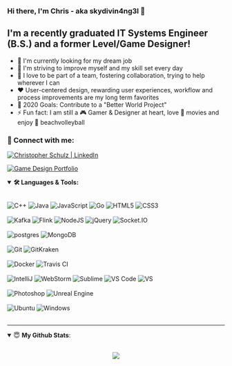### Hi there, I'm Chris - aka skydivin4ng3l :wave:

## I'm a recently graduated IT Systems Engineer (B.S.) and a former Level/Game Designer!
- 📣 I'm currently looking for my dream job
- :seedling: I'm striving to improve myself and my skill set every day
- :honeybee: I love to be part of a team, fostering collaboration, trying to help wherever I can
- ❤️ User-centered design, rewarding user experiences, workflow and process improvements are my long term favorites
- 🥅 2020 Goals: Contribute to a "Better World Project"
- ⚡ Fun fact: I am still a :video_game: Gamer & Designer at heart, love :movie_camera: movies and enjoy 🏐 beachvolleyball

### 📮 Connect with me:

<p align = "center">

[<img alt="Christopher Schulz | LinkedIn" src="https://img.shields.io/badge/LinkedIn-%230077B5.svg?&style=for-the-badge&logo=LinkedIn&logoColor=white" />][linkedin]

[<img alt="Game Design Portfolio" src="https://img.shields.io/badge/Game Design Portfolio%20-%23000000.svg?&style=for-the-badge" />][gameportfolio]

</p>


<details open>

<summary> <b>🛠️ Languages & Tools: </b></summary>
<br />
<p align = "left">

<img alt="C++" src="https://img.shields.io/badge/c++%20-%2300599C.svg?&style=for-the-badge&logo=c%2B%2B&ogoColor=white" />

<img alt="Java" src="https://img.shields.io/badge/java-%23ED8B00.svg?&style=for-the-badge&logo=java&logoColor=white" />

<img alt="JavaScript" src="https://img.shields.io/badge/javascript%20-%23323330.svg?&style=for-the-badge&logo=javascript&logoColor=%23F7DF1E" />

<img alt="Go" src="https://img.shields.io/badge/go-%2300ADD8.svg?&style=for-the-badge&logo=go&logoColor=white" />

<img alt="HTML5" src="https://img.shields.io/badge/html5%20-%23E34F26.svg?&style=for-the-badge&logo=html5&logoColor=white" /> 

<img alt="CSS3" src="https://img.shields.io/badge/css3%20-%231572B6.svg?&style=for-the-badge&logo=css3&logoColor=white" />

<br />
<br />

<img alt="Kafka" src="https://img.shields.io/badge/Apache Kafka-%23000000.svg?&style=for-the-badge&logo=Apache-Kafka&logoColor=white" />

<img alt="Flink" src="https://img.shields.io/badge/Apache Flink-%23E6526F.svg?&style=for-the-badge&logo=Apache-Flink&logoColor=white" />

<img alt="NodeJS" src="https://img.shields.io/badge/node.js%20-%2343853D.svg?&style=for-the-badge&logo=node.js&logoColor=white" />

<img alt="jQuery" src="https://img.shields.io/badge/jquery%20-%230769AD.svg?&style=for-the-badge&logo=jquery&logoColor=white" />

<img alt="Socket.IO" src="https://img.shields.io/badge/socket.io%20-%23010101.svg?&style=for-the-badge&logo=Socket.io&logoColor=white" />

<br />
<br />

<img alt="postgres" src="https://img.shields.io/badge/postgres-%23316192.svg?&style=for-the-badge&logo=postgresql&logoColor=white" />

<img alt="MongoDB" src="https://img.shields.io/badge/MongoDB-%234ea94b.svg?&style=for-the-badge&logo=mongodb&logoColor=white" />

<br />
<br />

<img alt="Git" src="https://img.shields.io/badge/git-%23F05032.svg?&style=for-the-badge&logo=Git&logoColor=white" />

<img alt="GitKraken" src="https://img.shields.io/badge/gitkraken-%23179287.svg?&style=for-the-badge&logo=GitKraken&logoColor=white" />

<br />
<br />

<img alt="Docker" src="https://img.shields.io/badge/docker-%232496ED.svg?&style=for-the-badge&logo=docker&logoColor=white" />

<img alt="Travis CI" src="https://img.shields.io/badge/travis CI-%233EAAAF.svg?&style=for-the-badge&logo=travis-ci&logoColor=white" />

<br />
<br />

<img alt="IntelliJ" src="https://img.shields.io/badge/intellij Idea-%23000000.svg?&style=for-the-badge&logo=intellij-idea&logoColor=white" />

<img alt="WebStorm" src="https://img.shields.io/badge/web storm-%23000000.svg?&style=for-the-badge&logo=WebStorm&logoColor=white" />

<img alt="Sublime" src="https://img.shields.io/badge/Sublime-%23FF9800.svg?&style=for-the-badge&logo=Sublime-Text&logoColor=white" />

<img alt="VS Code" src="https://img.shields.io/badge/Visual Studio Code-%23007ACC.svg?&style=for-the-badge&logo=Visual-Studio-Code&logoColor=white" />

<img alt="VS" src="https://img.shields.io/badge/Visual Studio-%235C2D91.svg?&style=for-the-badge&logo=Visual-Studio&logoColor=white" />

<br />
<br />

<img alt="Photoshop" src="https://img.shields.io/badge/Adobe Photoshop-%2331A8FF.svg?&style=for-the-badge&logo=Adobe-photoshop&logoColor=white" />

<img alt="Unreal Engine" src="https://img.shields.io/badge/Unreal Engine-%23313131.svg?&style=for-the-badge&logo=Unreal-Engine&logoColor=white" />

<br />
<br />

<img alt="Ubuntu" src="https://img.shields.io/badge/Ubuntu-%23E95420.svg?&style=for-the-badge&logo=Ubuntu&logoColor=white" />

<img alt="Windows" src="https://img.shields.io/badge/Windows-%230078D6.svg?&style=for-the-badge&logo=Windows&logoColor=white" />

<br />
<br />
</p> 

</details>

---

<details open>
 <summary> 😇 <b>My Github Stats</b>: </summary>

<br>

<p align = "center">
  <img src = "https://github-readme-stats.vercel.app/api?username=skydivin4ng3l&count_private=true&show_icons=true&&bg_color=30,e96443,904e95&title_color=fff&text_color=fff&icon_color=fff&line_height=27">
</p>

</details>

[linkedin]: www.linkedin.com/in/christopher-schulz-514229a1
[gameportfolio]: http://www.leveldesign-chris-schulz.com/
